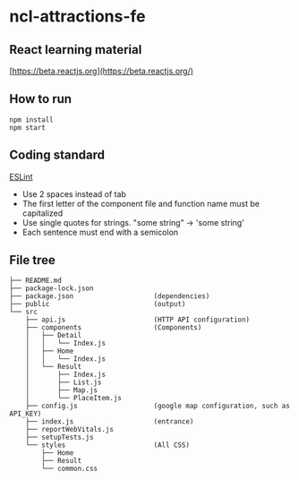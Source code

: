 <!--
 * @Author: Jiayu Ran
 * @Date: 2023-03-08 16:10:09
 * @LastEditors: Jiayu Ran
 * @LastEditTime: 2023-03-10 20:01:01
 * @Description: Description
-->
# ncl-attractions-fe

## React learning material

[https://beta.reactjs.org](https://beta.reactjs.org/)

## How to run

```
npm install
npm start
```

## Coding standard

[ESLint](https://eslint.org/docs/latest/use/getting-started)

* Use 2 spaces instead of tab
* The first letter of the component file and function name must be capitalized
* Use single quotes for strings. "some string" -> 'some string'
* Each sentence must end with a semicolon

## File tree

```
├── README.md
├── package-lock.json
├── package.json                    (dependencies)
├── public                          (output)
└── src
    ├── api.js                      (HTTP API configuration)
    ├── components                  (Components)
    │   ├── Detail
    │   │   └── Index.js
    │   ├── Home
    │   │   └── Index.js
    │   └── Result
    │       ├── Index.js
    │       ├── List.js
    │       ├── Map.js
    │       └── PlaceItem.js
    ├── config.js                   (google map configuration, such as API_KEY)
    ├── index.js                    (entrance)
    ├── reportWebVitals.js
    ├── setupTests.js
    └── styles                      (All CSS)
        ├── Home
        ├── Result
        └── common.css
```